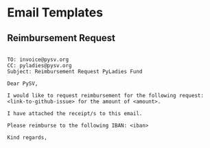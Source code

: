 # Email Templates

## Reimbursement Request

```plaintext

TO: invoice@pysv.org
CC: pyladies@pysv.org
Subject: Reimbursement Request PyLadies Fund

Dear PySV,

I would like to request reimbursement for the following request: <link-to-github-issue> for the amount of <amount>.

I have attached the receipt/s to this email.

Please reimburse to the following IBAN: <iban> 

Kind regards,

```
